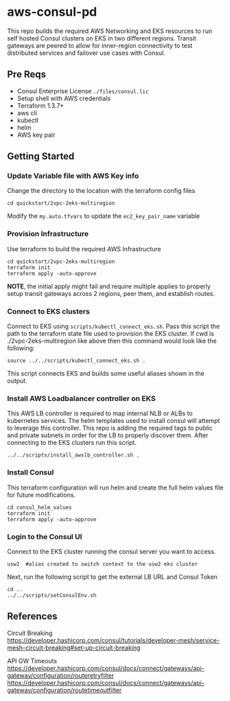 # aws-consul-pd
This repo builds the required AWS Networking and EKS resources to run self hosted Consul clusters on EKS in two different regions.  Transit gateways are peered to allow for inner-region connectivity to test distributed services and failover  use cases with Consul.

## Pre Reqs
- Consul Enterprise License `./files/consul.lic`
- Setup shell with AWS credentials
- Terraform 1.3.7+
- aws cli
- kubectl
- helm
- AWS key pair

## Getting Started

### Update Variable file with AWS Key info
Change the directory to the location with the terraform config files
```
cd quickstart/2vpc-2eks-multiregion
```
Modify the `my.auto.tfvars` to update the `ec2_key_pair_name` variable

### Provision Infrastructure
Use terraform to build the required AWS Infrastructure
```
cd quickstart/2vpc-2eks-multiregion
terraform init
terraform apply -auto-approve
```
**NOTE**, the initial apply might fail and require multiple applies to properly setup transit gateways across 2 regions, peer them, and establish routes.

### Connect to EKS clusters
Connect to EKS using `scripts/kubectl_connect_eks.sh`.  Pass this script the path to the terraform state file used to provision the EKS cluster.  If cwd is ./2vpc-2eks-multiregion like above then this command would look like the following:
```
source ../../scripts/kubectl_connect_eks.sh .
```
This script connects EKS and builds some useful aliases shown in the output.

### Install AWS Loadbalancer controller on EKS
This AWS LB controller is required to map internal NLB or ALBs to kubernetes services.  The helm templates used to install consul will attempt to leverage this controller.  This repo is adding the required tags to public and private subnets in order for the LB to properly discover them.  After connecting to the EKS clusters run this script.

```
../../scripts/install_awslb_controller.sh .
```

### Install Consul
This terraform configuration will run helm and create the full helm values file for future modifications.
```
cd consul_helm_values
terraform init
terraform apply -auto-approve
```
### Login to the Consul UI
Connect to the EKS cluster running the consul server you want to access.
```
usw2  #alias created to switch context to the usw2 eks cluster
```

Next, run the following script to get the external LB URL and Consul Token
```
cd ..
../../scripts/setConsulEnv.sh
```


## References
Circuit Breaking
https://developer.hashicorp.com/consul/tutorials/developer-mesh/service-mesh-circuit-breaking#set-up-circuit-breaking

API GW Timeouts
https://developer.hashicorp.com/consul/docs/connect/gateways/api-gateway/configuration/routeretryfilter
https://developer.hashicorp.com/consul/docs/connect/gateways/api-gateway/configuration/routetimeoutfilter

